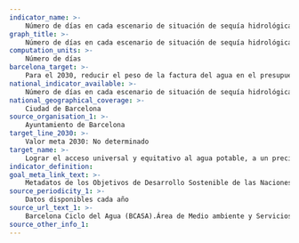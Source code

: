 ```yaml
---
indicator_name: >-
    Número de días en cada escenario de situación de sequía hidrológica
graph_title: >-
    Número de días en cada escenario de situación de sequía hidrológica
computation_units: >-
    Número de días
barcelona_target: >-
    Para el 2030, reducir el peso de la factura del agua en el presupuesto familiar 
national_indicator_available: >-
    Número de días en cada escenario de situación de sequía hidrológica
national_geographical_coverage: >-
    Ciudad de Barcelona
source_organisation_1: >-
    Ayuntamiento de Barcelona
target_line_2030: >-
    Valor meta 2030: No determinado
target_name: >-
    Lograr el acceso universal y equitativo al agua potable, a un precio asequible para todas las personas
indicator_definition:
goal_meta_link_text: >-
    Metadatos de los Objetivos de Desarrollo Sostenible de las Naciones Unidas (pdf 894kB)
source_periodicity_1: >-
    Datos disponibles cada año
source_url_text_1: >-
    Barcelona Ciclo del Agua (BCASA).Área de Medio ambiente y Servicios Urbanos
source_other_info_1:
---
```

